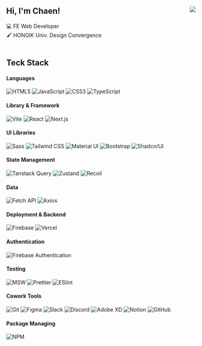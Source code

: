 ## Hi, I'm Chaen! <a href="https://hits.seeyoufarm.com"><img src="https://hits.seeyoufarm.com/api/count/incr/badge.svg?url=https%3A%2F%2Fgithub.com%2Fpcwadarong&count_bg=%23AEDAEB&title_bg=%239E9E9E&icon=smugmug.svg&icon_color=%23E7E7E7&title=hits&edge_flat=true" align="right"/></a>

💻 FE Web Developer <br>
🖌️ HONGIK Univ. Design Convergence <br>
 <br>
## Teck Stack

#### Languages

<!-- Python C -->
<div>
  <img src="https://img.shields.io/badge/HTML5-FFCDDC?style=flat&logo=html5&logoColor=black" alt="HTML5"/>
  <img src="https://img.shields.io/badge/JavaScript-FFCDDC?style=flat&logo=javascript&logoColor=black" alt="JavaScript"/>
  <img src="https://img.shields.io/badge/CSS3-FFCDDC?style=flat&logo=css3&logoColor=black" alt="CSS3"/>
  <img src="https://img.shields.io/badge/Typescript-FFCDDC?style=flat&logo=typescript&logoColor=black" alt="TypeScript"/>
</div>

#### Library & Framework

<div>
  <img src="https://img.shields.io/badge/Vite-E6CDFF?style=flat&logo=vite&logoColor=black" alt="Vite"/>
  <img src="https://img.shields.io/badge/React-E6CDFF?style=flat&logo=react&logoColor=black" alt="React"/>
  <img src="https://img.shields.io/badge/Next.js-E6CDFF?style=flat&logo=nextdotjs&logoColor=black" alt="Next.js"/>
  <!-- <img src="https://img.shields.io/badge/Three.js-E6CDFF?style=flat&logo=threedotjs&logoColor=black" alt="Three.js"/> -->
</div>

#### UI Libraries

<!-- Chakra, Styled Components, Emotion -->
<div>
  <img src="https://img.shields.io/badge/Sass-CDE1FF?logo=sass&logoColor=black&style=flat" alt="Sass"/>
  <img src="https://img.shields.io/badge/Tailwind CSS-CDE1FF?style=flat&logo=tailwindcss&logoColor=black" alt="Tailwind CSS"/>
  <img src="https://img.shields.io/badge/Material UI-CDE1FF?style=flat&logo=mui&logoColor=black" alt="Material UI"/>
  <img src="https://img.shields.io/badge/Bootstrap-CDE1FF?style=flat&logo=bootstrap&logoColor=black" alt="Bootstrap"/>
  <img src="https://img.shields.io/badge/shadcn/ui-CDE1FF?style=flat&logo=shadcn/ui&logoColor=black" alt="Shadcn/UI"/>
</div>

<!-- ### App

<div>
  <img src="https://img.shields.io/badge/Flutter-02569B?style=flat&logo=flutter&logoColor=black" alt="Flutter"/>
  <img src="https://img.shields.io/badge/React Native-20232A?style=flat&logo=react&logoColor=61DAFB" alt="React Native"/>
  <img src="https://img.shields.io/badge/Expo-000020?style=flat&logo=expo&logoColor=black" alt="Expo"/>
</div> -->

#### State Management

<div>
  <!-- <img src="https://img.shields.io/badge/👻 Jotai-D1F4EF?style=flat&logo=none&logoColor=black" alt="Jotai"/> -->
  <img src="https://img.shields.io/badge/Tanstack Query-D1F4EF?style=flat&logo=reactquery&logoColor=black" alt="Tanstack Query"/>
  <img src="https://img.shields.io/badge/🐻 Zustand-D1F4EF?style=flat&logo=none&logoColor=black" alt="Zustand"/>
  <img src="https://img.shields.io/badge/Recoil-D1F4EF?style=flat&logo=recoil&logoColor=black" alt="Recoil"/>
</div>

<!-- #### Animation

<div>
  <img src="https://img.shields.io/badge/GSAP-E2F4D1?style=flat&logo=greensock&logoColor=black" alt="GSAP"/>
  <img src="https://img.shields.io/badge/React Spring-E2F4D1?style=flat&logo=react&logoColor=black" alt="React Spring"/>
  <img src="https://img.shields.io/badge/Framer Motion-E2F4D1?style=flat&logo=framer&logoColor=black" alt="Framer Motion"/>
</div> -->

#### Data

<div>
<!--   <img src="https://img.shields.io/badge/GraphQL-FEFCD7?style=flat&logo=graphql&logoColor=black" alt="GraphQL"/>
  <img src="https://img.shields.io/badge/REST API-FEFCD7?style=flat&logo=iCloud&logoColor=black" alt="REST API"/> -->
  <img src="https://img.shields.io/badge/Fetch API-FEFCD7?style=flat&logo=iCloud&logoColor=black" alt="Fetch API"/>
  <img src="https://img.shields.io/badge/Axios-FEFCD7?style=flat&logo=axios&logoColor=black" alt="Axios"/>
</div>

#### Deployment & Backend

<div>
  <img src="https://img.shields.io/badge/Firebase-FFE6D8?style=flat&logo=firebase&logoColor=black" alt="Firebase"/>
  <img src="https://img.shields.io/badge/Vercel-FFE6D8?style=flat&logo=vercel&logoColor=black" alt="Vercel"/>
</div>

#### Authentication

<div>
  <!-- <img src="https://img.shields.io/badge/NextAuth-FFD8D8?style=flat&logo=nextdotjs&logoColor=black" alt="NextAuth"/> -->
  <img src="https://img.shields.io/badge/Firebase Authentication-FFD8D8?style=flat&logo=firebase&logoColor=black" alt="Firebase Authentication"/>
  <!-- <img src="https://img.shields.io/badge/OAuth-FFD8D8?style=flat&logo=oauth&logoColor=black" alt="OAuth"/>
  <img src="https://img.shields.io/badge/JWT-FFD8D8?style=flat&logo=JSON Web Tokens&logoColor=black" alt="JWT"/> -->
</div>

#### Testing

<!-- 
정적 테스트 (실행 x 테스트) - eslint, prettier
유닛 테스트 (단독 환경에서 테스트) - Jest, react testing library, mocha(백엔드), jasmin(백엔드)
통합 테스트 (여러 개의 모듈을 연결하고 테스트 / ui, api 상호작용 / ui 변경)
E2E 테스트 (실제 사용자 환경 테스트) -  Cypress(고전), Playwright

Vite를 쓸 경우 jest 대신 vitest
storybook은 공통 컴포넌트를 개발하고 올려두는 역할, 문서와 함께 정리
 -->

<div>
  <!-- <img src="https://img.shields.io/badge/Jest-FED7F3?style=flat&logo=jest&logoColor=black" alt="Jest"/>
  <img src="https://img.shields.io/badge/React Testing Library-FED7F3?style=flat&logo=testinglibrary&logoColor=black" alt="React Testing Library"/> -->
  <img src="https://img.shields.io/badge/MSW-FED7F3?style=flat&logo=mockServiceWorker&logoColor=black" alt="MSW"/>
  <img src="https://img.shields.io/badge/Prettier-FED7F3?style=flat&logo=prettier&logoColor=black" alt="Prettier"/>
  <img src="https://img.shields.io/badge/Eslint-FED7F3?style=flat&logo=eslint&logoColor=black" alt="ESlint"/>

</div>

#### Cowork Tools

<div>
<!--   <img src="https://img.shields.io/badge/Storybook-D8EFFF?style=flat&logo=storybook&logoColor=black" alt="Storybook"/> -->
  <img src="https://img.shields.io/badge/Git-D8EFFF?style=flat&logo=git&logoColor=black" alt="Git"/>
  <img src="https://img.shields.io/badge/Figma-D8EFFF?style=flat&logo=Figma&logoColor=black" alt="Figma"/>
  <img src="https://img.shields.io/badge/Slack-D8EFFF?style=flat&logo=Slack&logoColor=black" alt="Slack"/>
  <img src="https://img.shields.io/badge/Discord-D8EFFF?style=flat&logo=Discord&logoColor=black" alt="Discord"/>
  <img src="https://img.shields.io/badge/Adobe XD-D8EFFF?style=flat&logo=adobexd&logoColor=black" alt="Adobe XD"/>
  <img src="https://img.shields.io/badge/Notion-D8EFFF?style=flat&logo=Notion&logoColor=black" alt="Notion"/>
  <img src="https://img.shields.io/badge/GitHub-D8EFFF?style=flat&logo=GitHub&logoColor=black" alt="GitHub"/>
</div>

#### Package Managing

<div>
  <img src="https://img.shields.io/badge/NPM-EAFED7?style=flat&logo=npm&logoColor=black" alt="NPM"/>
  <!-- <img src="https://img.shields.io/badge/PNPM-EAFED7?style=flat&logo=pnpm&logoColor=black" alt="PNPM"/>
  <img src="https://img.shields.io/badge/Yarn-EAFED7?style=flat&logo=yarn&logoColor=black" alt="Yarn"/> -->
</div>

